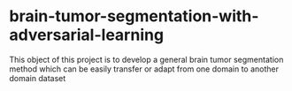 # brain-tumor-segmentation-with-adversarial-learning
This object of this project is to develop a general brain tumor segmentation method which can be easily transfer or adapt from one domain to another domain dataset  
